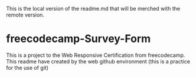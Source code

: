 This is the local version of the readme.md that will be merched with the remote version.
# freecodecamp-Survey-Form
This is a project to the Web Responsive Certification from freecodecamp. This readme have created by the web github environment (this is a practice for the use of git)
